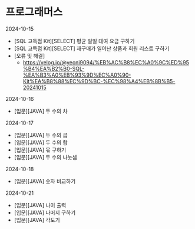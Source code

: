 # 프로그래머스

2024-10-15
- [SQL 고득점 Kit][SELECT] 평균 일일 대여 요금 구하기
- [SQL 고득점 Kit][SELECT] 재구매가 일어난 상품과 회원 리스트 구하기
- [오류 및 해결] 
  - https://velog.io/@yeoni9094/%EB%AC%B8%EC%A0%9C%ED%95%B4%EA%B2%B0-SQL-%EA%B3%A0%EB%93%9D%EC%A0%90-Kit%EA%B8%88%EC%9D%BC-%EC%98%A4%EB%8B%B5-20241015

2024-10-16
- [입문][JAVA] 두 수의 차

2024-10-17
- [입문][JAVA] 두 수의 곱
- [입문][JAVA] 두 수의 합
- [입문][JAVA] 몫 구하기
- [입문][JAVA] 두 수의 나눗셈

2024-10-18
- [입문][JAVA] 숫자 비교하기

2024-10-21
- [입문][JAVA] 나이 출력
- [입문][JAVA] 나머지 구하기
- [입문][JAVA] 각도기
